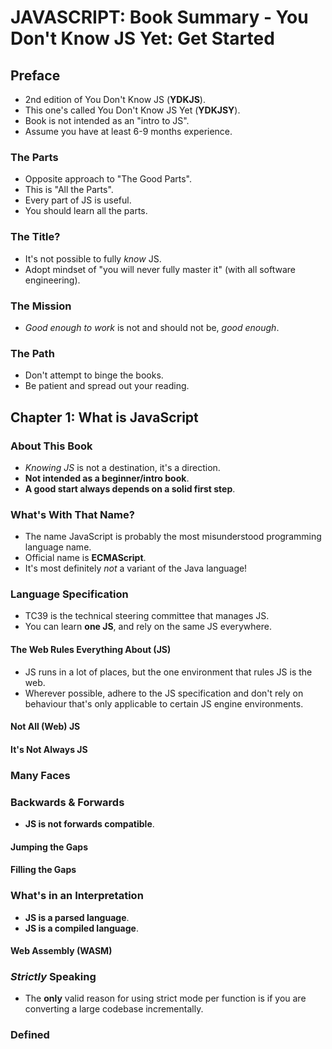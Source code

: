 # JAVASCRIPT: Book Summary - You Don't Know JS Yet: Get Started

## Preface
- 2nd edition of You Don't Know JS (**YDKJS**).
- This one's called You Don't Know JS Yet (**YDKJSY**).
- Book is not intended as an "intro to JS".
- Assume you have at least 6-9 months experience.

### The Parts
- Opposite approach to "The Good Parts".
- This is "All the Parts".
- Every part of JS is useful.
- You should learn all the parts.

### The Title?
- It's not possible to fully _know_ JS.
- Adopt mindset of "you will never fully master it" (with all software engineering).

### The Mission
- _Good enough to work_ is not and should not be, _good enough_.

### The Path
- Don't attempt to binge the books.
- Be patient and spread out your reading.

## Chapter 1: What is JavaScript

### About This Book
- _Knowing JS_ is not a destination, it's a direction.
- **Not intended as a beginner/intro book**.
- **A good start always depends on a solid first step**.

### What's With That Name?
- The name JavaScript is probably the most misunderstood programming language name.
- Official name is **ECMAScript**.
- It's most definitely _not_ a variant of the Java language!

### Language Specification
- TC39 is the technical steering committee that manages JS.
- You can learn **one JS**, and rely on the same JS everywhere.

#### The Web Rules Everything About (JS)
- JS runs in a lot of places, but the one environment that rules JS is the web.
- Wherever possible, adhere to the JS specification and don't rely on behaviour that's only applicable to certain JS engine environments.

#### Not All (Web) JS

#### It's Not Always JS

### Many Faces

### Backwards & Forwards
- **JS is not forwards compatible**.

#### Jumping the Gaps

#### Filling the Gaps

### What's in an Interpretation
- **JS is a parsed language**.
- **JS is a compiled language**.

#### Web Assembly (WASM)

### _Strictly_ Speaking
- The **only** valid reason for using strict mode per function is if you are converting a large codebase incrementally.

### Defined
